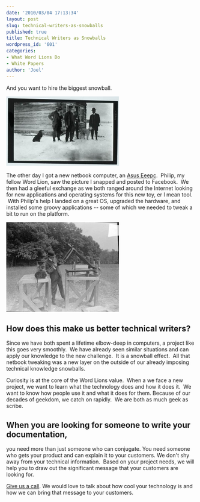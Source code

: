 ```yaml
---
date: '2010/03/04 17:13:34'
layout: post
slug: technical-writers-as-snowballs
published: true
title: Technical Writers as Snowballs
wordpress_id: '601'
categories:
- What Word Lions Do
- White Papers
author: 'Joel'
---
```


And you want to hire the biggest snowball.

![](/img/men-in-snow-300x184.jpg)




The other day I got a new netbook computer, an [Asus Eeepc](http://en.wikipedia.org/wiki/Asus_eeepc).  Philip, my fellow Word Lion, saw the picture I snapped and posted to Facebook.  We then had a gleeful exchange as we both ranged around the Internet looking for new applications and operating systems for this new toy, er I mean tool.  With Philip's help I landed on a great OS, upgraded the hardware, and installed some groovy applications -- some of which we needed to tweak a bit to run on the platform.

![](/img/contraption-300x238.jpg)



## How does this make us better technical writers?


Since we have both spent a lifetime elbow-deep in computers, a project like this goes very smoothly.  We have already seen similar situations and can apply our knowledge to the new challenge.  It is a snowball effect.  All that netbook tweaking was a new layer on the outside of our already imposing technical knowledge snowballs.

Curiosity is at the core of the Word Lions value.  When a we face a new project, we want to learn what the technology does and how it does it.  We want to know how people use it and what it does for them. Because of our decades of geekdom, we catch on rapidly.  We are both as much geek as scribe.


## When you are looking for someone to write your documentation,


you need more than just someone who can conjugate. You need someone who gets your product and can explain it to your customers. We don't shy away from your technical information.  Based on your project needs, we will help you to draw out the significant message that your customers are looking for.

[Give us a call](/contact). We would love to talk about how cool your technology is and how we can bring that message to your customers.
